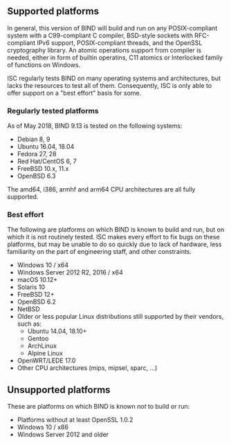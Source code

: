 <!--
 - Copyright (C) Internet Systems Consortium, Inc. ("ISC")
 -
 - This Source Code Form is subject to the terms of the Mozilla Public
 - License, v. 2.0. If a copy of the MPL was not distributed with this
 - file, You can obtain one at http://mozilla.org/MPL/2.0/.
 -
 - See the COPYRIGHT file distributed with this work for additional
 - information regarding copyright ownership.
-->
## Supported platforms

In general, this version of BIND will build and run on any POSIX-compliant
system with a C99-compliant C compiler, BSD-style sockets with RFC-compliant
IPv6 support, POSIX-compliant threads, and the OpenSSL cryptography library.  An
atomic operations support from compiler is needed, either in form of builtin
operatins, C11 atomics or Interlocked family of functions on Windows.

ISC regularly tests BIND on many operating systems and architectures, but
lacks the resources to test all of them. Consequently, ISC is only able to
offer support on a "best effort" basis for some.

### Regularly tested platforms

As of May 2018, BIND 9.13 is tested on the following systems:

* Debian 8, 9
* Ubuntu 16.04, 18.04
* Fedora 27, 28
* Red Hat/CentOS 6, 7
* FreeBSD 10.x, 11.x
* OpenBSD 6.3

The amd64, i386, armhf and arm64 CPU architectures are all fully supported.

### Best effort

The following are platforms on which BIND is known to build and run,
but on which it is not routinely tested. ISC makes every effort to fix bugs
on these platforms, but may be unable to do so quickly due to lack of
hardware, less familiarity on the part of engineering staff, and other
constraints.

* Windows 10 / x64
* Windows Server 2012 R2, 2016 / x64
* macOS 10.12+
* Solaris 10
* FreeBSD 12+
* OpenBSD 6.2
* NetBSD
* Older or less popular Linux distributions still supported by their vendors, such as:
    * Ubuntu 14.04, 18.10+
    * Gentoo
    * ArchLinux
    * Alpine Linux
* OpenWRT/LEDE 17.0
* Other CPU architectures (mips, mipsel, sparc, ...)

## Unsupported platforms

These are platforms on which BIND is known *not* to build or run:

* Platforms without at least OpenSSL 1.0.2
* Windows 10 / x86
* Windows Server 2012 and older
